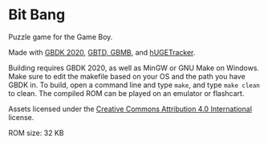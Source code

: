 # Bit Bang

Puzzle game for the Game Boy.

Made with [GBDK 2020](https://github.com/gbdk-2020/gbdk-2020), [GBTD, GBMB](https://github.com/gbdk-2020/GBTD_GBMB), and [hUGETracker](https://github.com/SuperDisk/hUGETracker).

Building requires GBDK 2020, as well as MinGW or GNU Make on Windows. Make sure to edit the makefile based on your OS and the path you have GBDK in. To build, open a command line and type `make`, and type `make clean` to clean. The compiled ROM can be played on an emulator or flashcart.

Assets licensed under the [Creative Commons Attribution 4.0 International](https://creativecommons.org/licenses/by/4.0/) license.

ROM size: 32 KB

